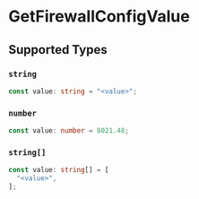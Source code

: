 # GetFirewallConfigValue


## Supported Types

### `string`

```typescript
const value: string = "<value>";
```

### `number`

```typescript
const value: number = 8021.48;
```

### `string[]`

```typescript
const value: string[] = [
  "<value>",
];
```

